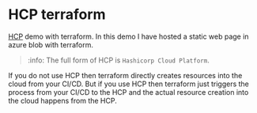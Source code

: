 # HCP terraform

[HCP](https://app.terraform.io/) demo with terraform. In this demo I have hosted a 
static web page in azure blob with terraform.

> :info:
> The full form of HCP is `Hashicorp Cloud Platform`.

If you do not use HCP then terraform directly creates resources into the cloud from your 
CI/CD. But if you use HCP then terraform just triggers the process from your CI/CD to the 
HCP and the actual resource creation into the cloud happens from the HCP.